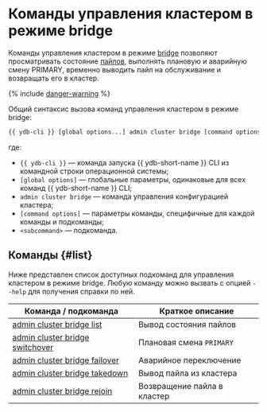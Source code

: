 # Команды управления кластером в режиме bridge

Команды управления кластером в режиме [bridge](../../../../concepts/bridge.md) позволяют просматривать состояние [пайлов](../../../../concepts/glossary.md#pile), выполнять плановую и аварийную смену PRIMARY, временно выводить пайл на обслуживание и возвращать его в кластер.

{% include [danger-warning](../_includes/danger-warning.md) %}

Общий синтаксис вызова команд управления кластером в режиме bridge:

```bash
{{ ydb-cli }} [global options...] admin cluster bridge [command options...] <subcommand>
```

где:

- `{{ ydb-cli }}` — команда запуска {{ ydb-short-name }} CLI из командной строки операционной системы;
- `[global options]` — глобальные параметры, одинаковые для всех команд {{ ydb-short-name }} CLI;
- `admin cluster bridge` — команда управления конфигурацией кластера;
- `[command options]` — параметры команды, специфичные для каждой команды и подкоманды;
- `<subcommand>` — подкоманда.

## Команды {#list}

Ниже представлен список доступных подкоманд для управления кластером в режиме bridge. Любую команду можно вызвать с опцией `--help` для получения справки по ней.

Команда / подкоманда | Краткое описание
--- | ---
[admin cluster bridge list](./list.md) | Вывод состояния пайлов
[admin cluster bridge switchover](./switchover.md) | Плановая смена `PRIMARY`
[admin cluster bridge failover](./failover.md) | Аварийное переключение
[admin cluster bridge takedown](./takedown.md) | Вывод пайла из кластера
[admin cluster bridge rejoin](./rejoin.md) | Возвращение пайла в кластер
